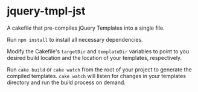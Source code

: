 # jquery-tmpl-jst

A cakefile that pre-compiles jQuery Templates into a single file.

Run `npm install` to install all necessary dependencies.

Modify the Cakefile's `targetDir` and `templateDir` variables to point
to you desired build location and the location of your templates,
respectively.

Run `cake build` or `cake watch` from the root of your project to
generate the compiled templates. `cake watch` will listen for changes in
your templates directory and run the build process on demand.
